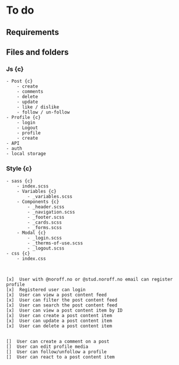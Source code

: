 # To do

## Requirements

## Files and folders

### Js {c}

    - Post {c}
        - create
        - comments
        - delete
        - update
        - like / dislike
        - follow / un-follow
    - Profile {c}
        - login
        - Logout
        - profile
        - create
    - API
    - auth
    - local storage

### Style {c}

    - sass {c}
        - index.scss
        - Variables {c}
            - _variables.scss
        - Components {c}
            - _header.scss
            - _navigation.scss
            - _footer.scss
            - _cards.scss
            - _forms.scss
        - Modal {c}
            - _login.scss
            - _therms-of-use.scss
            - _logout.scss
    - css {c}
        - index.css



    [x]  User with @noroff.no or @stud.noroff.no email can register profile
    [x]  Registered user can login
    [x]  User can view a post content feed
    [x]  User can filter the post content feed
    [x]  User can search the post content feed
    [x]  User can view a post content item by ID
    [x]  User can create a post content item
    [x]  User can update a post content item
    [x]  User can delete a post content item

    
    []  User can create a comment on a post
    []  User can edit profile media
    []  User can follow/unfollow a profile
    []  User can react to a post content item
